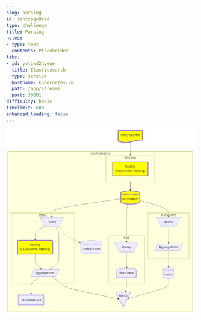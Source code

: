 ```yaml
---
slug: parsing
id: iahcxpqw9rzd
type: challenge
title: Parsing
notes:
- type: text
  contents: Placeholder
tabs:
- id: yvliwd2nyege
  title: Elasticsearch
  type: service
  hostname: kubernetes-vm
  path: /app/streams
  port: 30001
difficulty: basic
timelimit: 600
enhanced_loading: false
---
```

![1_arch.mmd.png](../assets/1_arch.mmd.png)